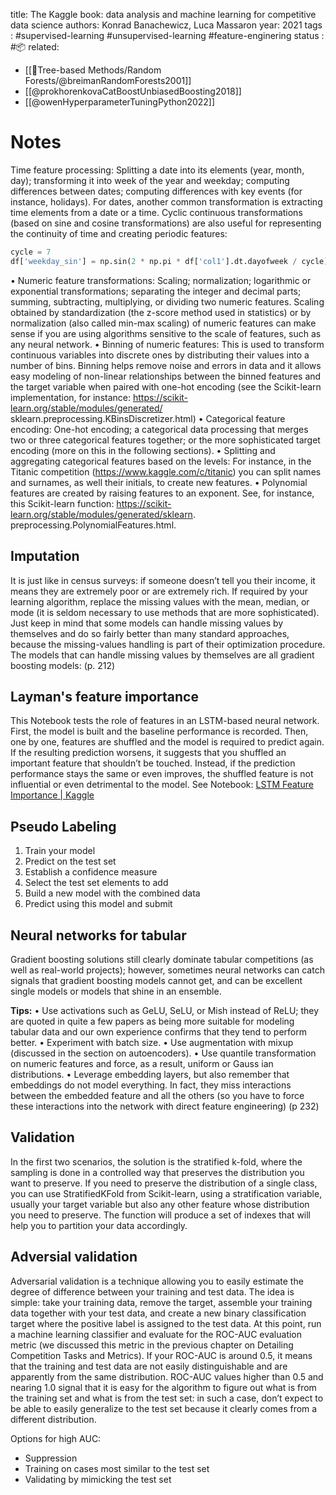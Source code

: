 
title: The Kaggle book: data analysis and machine learning for competitive data science
authors: Konrad Banachewicz, Luca Massaron
year: 2021
tags :  #supervised-learning #unsupervised-learning #feature-enginering
status : #📦 
related: 
- [[🎄Tree-based Methods/Random Forests/@breimanRandomForests2001]]
- [[@prokhorenkovaCatBoostUnbiasedBoosting2018]]
- [[@owenHyperparameterTuningPython2022]]

# Notes
Time feature processing: Splitting a date into its elements (year, month, day); transforming it into week of the year and weekday; computing differences between dates; computing differences with key events (for instance, holidays). For dates, another common transformation is extracting time elements from a date or a time. Cyclic continuous transformations (based on sine and cosine transformations) are also useful for representing the continuity of time and creating periodic features: 
```python
cycle = 7 
df['weekday_sin'] = np.sin(2 * np.pi * df['col1'].dt.dayofweek / cycle) df['weekday_cos'] = np.cos(2 * np.pi * df['col1'].dt.dayofweek / cycle) 
```

• Numeric feature transformations: Scaling; normalization; logarithmic or exponential transformations; separating the integer and decimal parts; summing, subtracting, multiplying, or dividing two numeric features. Scaling obtained by standardization (the z-score method used in statistics) or by normalization (also called min-max scaling) of numeric features can make sense if you are using algorithms sensitive to the scale of features, such as any neural network. 
• Binning of numeric features: This is used to transform continuous variables into discrete ones by distributing their values into a number of bins. Binning helps remove noise and errors in data and it allows easy modeling of non-linear relationships between the binned features and the target variable when paired with one-hot encoding (see the Scikit-learn implementation, for instance: https://scikit-learn.org/stable/modules/generated/ sklearn.preprocessing.KBinsDiscretizer.html)
• Categorical feature encoding: One-hot encoding; a categorical data processing that merges two or three categorical features together; or the more sophisticated target encoding (more on this in the following sections). • Splitting and aggregating categorical features based on the levels: For instance, in the Titanic competition (https://www.kaggle.com/c/titanic) you can split names and surnames, as well their initials, to create new features. • Polynomial features are created by raising features to an exponent. See, for instance, this Scikit-learn function: https://scikit-learn.org/stable/modules/generated/sklearn. preprocessing.PolynomialFeatures.html.

## Imputation 

It is just like in census surveys: if someone doesn’t tell you their income, it means they are extremely poor or are extremely rich. If required by your learning algorithm, replace the missing values with the mean, median, or mode (it is seldom necessary to use methods that are more sophisticated). Just keep in mind that some models can handle missing values by themselves and do so fairly better than many standard approaches, because the missing-values handling is part of their optimization procedure. The models that can handle missing values by themselves are all gradient boosting models: (p. 212)

## Layman's feature importance
This Notebook tests the role of features in an LSTM-based neural network. First, the model is built and the baseline performance is recorded. Then, one by one, features are shuffled and the model is required to predict again. If the resulting prediction worsens, it suggests that you shuffled an important feature that shouldn’t be touched. Instead, if the prediction performance stays the same or even improves, the shuffled feature is not influential or even detrimental to the model. See Notebook: [LSTM Feature Importance | Kaggle](https://www.kaggle.com/code/cdeotte/lstm-feature-importance/notebook)


## Pseudo Labeling

1. Train your model 
2. Predict on the test set 
3. Establish a confidence measure 
4. Select the test set elements to add 
5. Build a new model with the combined data 
6. Predict using this model and submit

## Neural networks for tabular
Gradient boosting solutions still clearly dominate tabular competitions (as well as real-world projects); however, sometimes neural networks can catch signals that gradient boosting models cannot get, and can be excellent single models or models that shine in an ensemble.

**Tips:**
• Use activations such as GeLU, SeLU, or Mish instead of ReLU; they are quoted in quite a few papers as being more suitable for modeling tabular data and our own experience confirms that they tend to perform better. • Experiment with batch size. • Use augmentation with mixup (discussed in the section on autoencoders). • Use quantile transformation on numeric features and force, as a result, uniform or Gauss ian distributions. • Leverage embedding layers, but also remember that embeddings do not model everything. In fact, they miss interactions between the embedded feature and all the others (so you have to force these interactions into the network with direct feature engineering) (p 232)

## Validation

In the first two scenarios, the solution is the stratified k-fold, where the sampling is done in a controlled way that preserves the distribution you want to preserve. If you need to preserve the distribution of a single class, you can use StratifiedKFold from Scikit-learn, using a stratification variable, usually your target variable but also any other feature whose distribution you need to preserve. The function will produce a set of indexes that will help you to partition your data accordingly.

## Adversial validation

Adversarial validation is a technique allowing you to easily estimate the degree of difference between your training and test data. 
The idea is simple: take your training data, remove the target, assemble your training data together with your test data, and create a new binary classification target where the positive label is assigned to the test data. At this point, run a machine learning classifier and evaluate for the ROC-AUC evaluation metric (we discussed this metric in the previous chapter on Detailing Competition Tasks and Metrics).
If your ROC-AUC is around 0.5, it means that the training and test data are not easily distinguishable and are apparently from the same distribution. ROC-AUC values higher than 0.5 and nearing 1.0 signal that it is easy for the algorithm to figure out what is from the training set and what is from the test set: in such a case, don’t expect to be able to easily generalize to the test set because it clearly comes from a different distribution.

Options for high AUC:
- Suppression 
- Training on cases most similar to the test set 
- Validating by mimicking the test set